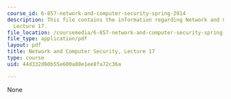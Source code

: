 ```yaml
---
course_id: 6-857-network-and-computer-security-spring-2014
description: This file contains the information regarding Network and Computer Security,
  Lecture 17.
file_location: /coursemedia/6-857-network-and-computer-security-spring-2014/44d332d60b55e600a88e1ee8fa72c36a_MIT6_857S14_Lec17.pdf
file_type: application/pdf
layout: pdf
title: Network and Computer Security, Lecture 17
type: course
uid: 44d332d60b55e600a88e1ee8fa72c36a

---
```

None